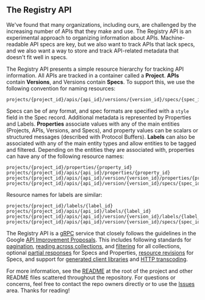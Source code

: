 ## The Registry API

We've found that many organizations, including ours, are challenged by the increasing number of APIs that they make and use. The Registry API is an experimental approach to organizing information about APIs. Machine-readable API specs are key, but we also want to track APIs that lack specs, and we also want a way to store and track API-related metadata that doesn't fit well in specs.

The Registry API presents a simple resource hierarchy for tracking API information. All APIs are tracked in a container called a **Project**. **APIs** contain **Versions**, and Versions contain **Specs**. To support this, we use the following convention for naming resources:

```
projects/{project_id}/apis/{api_id}/versions/{version_id}/specs/{spec_id}
```

Specs can be of any format, and spec formats are specified with a `style` field in the Spec record. Additional metadata is represented by Properties and Labels. **Properties** associate values with any of the main entities (Projects, APIs, Versions, and Specs), and property values can be scalars or structured messages (described with Protocol Buffers). **Labels** can also be associated with any of the main entity types and allow entities to be tagged and filtered. Depending on the entities they are associated with, properties can have any of the following resource names:

```
projects/{project_id}/properties/{property_id}
projects/{project_id}/apis/{api_id}/properties/{property_id}
projects/{project_id}/apis/{api_id}/version/{version_id}/properties/{property_id}
projects/{project_id}/apis/{api_id}/version/{version_id}/specs/{spec_id}/properties/{property_id}
```

Resource names for labels are similar:

```
projects/{project_id}/labels/{label_id}
projects/{project_id}/apis/{api_id}/labels/{label_id}
projects/{project_id}/apis/{api_id}/version/{version_id}/labels/{label_id}
projects/{project_id}/apis/{api_id}/version/{version_id}/specs/{spec_id}/labels/{label_id}
```

The Registry API is a [gRPC](https://grpc.io) service that closely follows the guidelines in the Google [API Improvement Proposals](https://aip.dev). This includes following standards for [pagination](https://google.aip.dev/158), [reading across collections](https://google.aip.dev/159), and [filtering](https://google.aip.dev/160) for all collections, optional [partial responses](https://google.aip.dev/157) for Specs and Properties, [resource revisions](https://google.aip.dev/162) for Specs, and support for [generated client libraries](https://google.aip.dev/client-libraries/4210) and [HTTP transcoding](https://aip.dev/127).

For more information, see the [README](https://github.com/apigee/registry/blob/main/README.md) at the root of the project and other README files scattered throughout the repository. For questions or concerns, feel free to contact the repo owners directly or to use the [Issues](https://github.com/apigee/registry/issues) area. Thanks for reading! 
